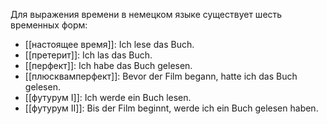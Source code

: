 Для выражения времени в немецком языке существует шесть временных форм:
- [[настоящее время]]: 
  Ich lese das Buch.
- [[претерит]]:
  Ich las das Buch.
- [[перфект]]:
  Ich habe das Buch gelesen.
- [[плюсквамперфект]]:
  Bevor der Film begann, hatte ich das Buch gelesen.
- [[футурум I]]:
  Ich werde ein Buch lesen.
- [[футурум II]]:
  Bis der Film beginnt, werde ich ein Buch gelesen haben.
